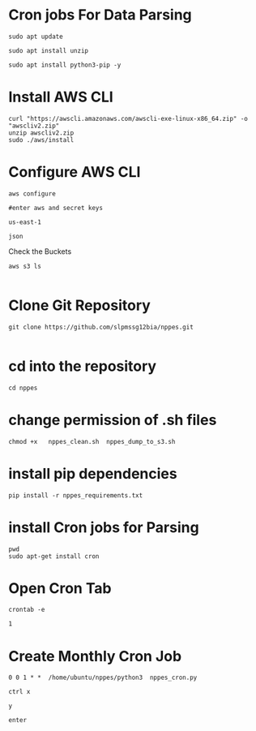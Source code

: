 # Cron jobs For Data Parsing 

```
sudo apt update 

sudo apt install unzip

sudo apt install python3-pip -y

```
# Install AWS CLI 
```
curl "https://awscli.amazonaws.com/awscli-exe-linux-x86_64.zip" -o "awscliv2.zip"
unzip awscliv2.zip
sudo ./aws/install
```

# Configure AWS CLI
```
aws configure

#enter aws and secret keys

us-east-1

json
```
Check the Buckets
```
aws s3 ls


```

# Clone Git Repository
```
git clone https://github.com/slpmssg12bia/nppes.git


```
# cd into the repository
```
cd nppes

```
# change permission of .sh files
```
chmod +x   nppes_clean.sh  nppes_dump_to_s3.sh 
```

# install pip dependencies
```
pip install -r nppes_requirements.txt 
```
# install Cron jobs for Parsing
```
pwd
sudo apt-get install cron
```
# Open Cron Tab
```
crontab -e

1
```
# Create Monthly Cron Job
```
0 0 1 * *  /home/ubuntu/nppes/python3  nppes_cron.py

ctrl x

y

enter
```
